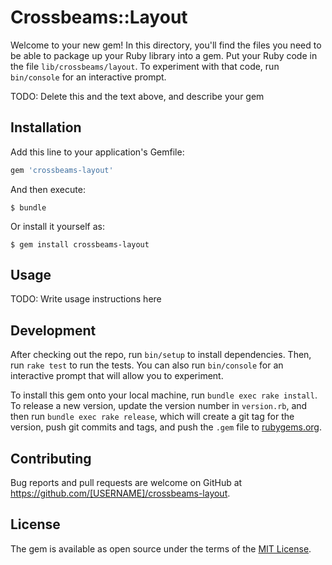 # Crossbeams::Layout

Welcome to your new gem! In this directory, you'll find the files you need to be able to package up your Ruby library into a gem. Put your Ruby code in the file `lib/crossbeams/layout`. To experiment with that code, run `bin/console` for an interactive prompt.

TODO: Delete this and the text above, and describe your gem

## Installation

Add this line to your application's Gemfile:

```ruby
gem 'crossbeams-layout'
```

And then execute:

    $ bundle

Or install it yourself as:

    $ gem install crossbeams-layout

## Usage

TODO: Write usage instructions here

## Development

After checking out the repo, run `bin/setup` to install dependencies. Then, run `rake test` to run the tests. You can also run `bin/console` for an interactive prompt that will allow you to experiment.

To install this gem onto your local machine, run `bundle exec rake install`. To release a new version, update the version number in `version.rb`, and then run `bundle exec rake release`, which will create a git tag for the version, push git commits and tags, and push the `.gem` file to [rubygems.org](https://rubygems.org).

## Contributing

Bug reports and pull requests are welcome on GitHub at https://github.com/[USERNAME]/crossbeams-layout.


## License

The gem is available as open source under the terms of the [MIT License](http://opensource.org/licenses/MIT).

